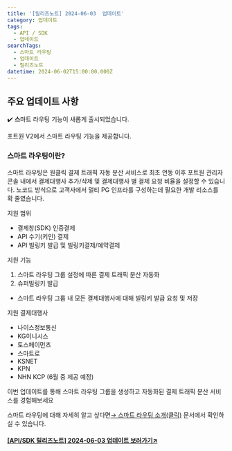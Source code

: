 ```yaml
---
title: '[릴리즈노트] 2024-06-03  업데이트'
category: 업데이트
tags:
  - API / SDK
  - 업데이트
searchTags:
  - 스마트 라우팅
  - 업데이트
  - 릴리즈노트
datetime: 2024-06-02T15:00:00.000Z
---
```


<Callout title="2024년 6월 3일 API / SDK 업데이트 소식을 안내드립니다." />



## 주요 업데이트 사항

<Tag text="결제 서비스 V2" />

✔️ **스**마트 라우팅 기능이 새롭게 출시되었습니다.

포트원 V2에서 스마트 라우팅 기능을 제공합니다.



### 스마트 라우팅이란?

스마트 라우팅은 원클릭 결제 트래픽 자동 분산 서비스로 최초 연동 이후 포트원 관리자콘솔 내에서 결제대행사 추가/삭제 및 결제대행사 별 결제 요청 비율을 설정할 수 있습니다. 노코드 방식으로 고객사에서 멀티 PG 인프라를 구성하는데 필요한 개발 리소스를 확 줄였습니다.

지원 범위

- 결제창(SDK) 인증결제
- API 수기(키인) 결제
- API 빌링키 발급 및 빌링키결제/예약결제

지원 기능

1. 스마트 라우팅 그룹 설정에 따른 결제 트래픽 분산 자동화
2. 슈퍼빌링키 발급

- 스마트 라우팅 그룹 내 모든 결제대행사에 대해 빌링키 발급 요청 및 저장

지원 결제대행사

- 나이스정보통신
- KG이니시스
- 토스페이먼츠
- 스마트로
- KSNET
- KPN
- NHN KCP (6월 중 제공 예정)

이번 업데이트를 통해 스마트 라우팅 그룹을 생성하고 자동화된 결제 트래픽 분산 서비스를 경험해보세요

스마트 라우팅에 대해 자세히 알고 싶다면[→ 스마트 라우팅 소개(클릭)](https://developers.portone.io/opi/ko/extra/smart-routing/intro?v=v2) 문서에서 확인하실 수 있습니다.

#### [\[API/SDK 릴리즈노트\] 2024-06-03 업데이트 보러가기↗](https://developers.portone.io/release-notes/api-sdk/2024-06-03)
